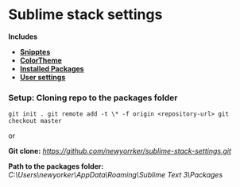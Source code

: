 # Sublime stack settings

**Includes**

* <a href="/User/Snippets">**Snipptes**</a>
* <a href="/Colorsublime%20-%20Themes/Another_Kolor_Dark.tmTheme">**ColorTheme**</a>
* <a href="/User/Package%20Control.sublime-settings">**Installed Packages**</a>
* <a href="/User/Preferences.sublime-settings">**User settings**</a>

### Setup: Cloning repo to the packages folder

`git init .
git remote add -t \* -f origin <repository-url>
git checkout master
`

or

**Git clone:**  _https://github.com/newyorrker/sublime-stack-settings.git_  
  
**Path to the packages folder:**  _C:\Users\newyorker\AppData\Roaming\Sublime Text 3\Packages_
